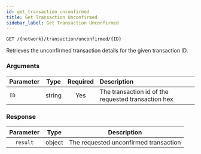 ```yaml
---
id: get_transaction_unconfirmed
title: Get Transaction Unconfirmed
sidebar_label: Get Transaction Unconfirmed
---
```


```bash title=ENDPOINT
GET /{network}/transaction/unconfirmed/{ID}
```

Retrieves the unconfirmed transaction details for the given transaction ID.

### Arguments

| Parameter |  Type  | Required | Description                                         |
|:----------|:------:|:--------:|:----------------------------------------------------|
| `ID`      | string |   Yes    | The transaction id of the requested transaction hex |

### Response

| Parameter |                    Type                     |        Description        |
|:---------:|:-------------------------------------------:|:-------------------------:|
| `result`  | object | The requested unconfirmed transaction |
